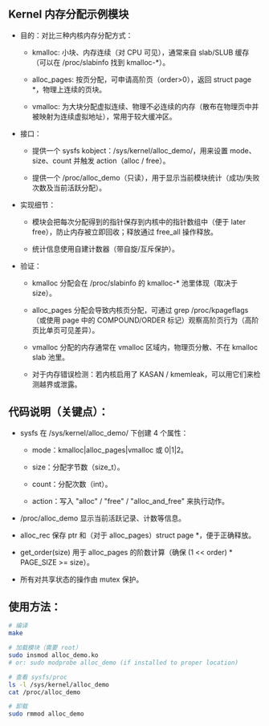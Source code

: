 ## Kernel 内存分配示例模块

- 目的：对比三种内核内存分配方式：

    - kmalloc: 小块、内存连续（对 CPU 可见），通常来自 slab/SLUB 缓存（可以在 /proc/slabinfo 找到 kmalloc-*）。

    - alloc_pages: 按页分配，可申请高阶页（order>0），返回 struct page *，物理上连续的页块。

    - vmalloc: 为大块分配虚拟连续、物理不必连续的内存（散布在物理页中并被映射为连续虚拟地址），常用于较大缓冲区。

- 接口：

    - 提供一个 sysfs kobject：/sys/kernel/alloc_demo/，用来设置 mode、size、count 并触发 action（alloc / free）。

    - 提供一个 /proc/alloc_demo（只读），用于显示当前模块统计（成功/失败次数及当前活跃分配）。

- 实现细节：

    - 模块会把每次分配得到的指针保存到内核中的指针数组中（便于 later free），防止内存被立即回收；释放通过 free_all 操作释放。

    - 统计信息使用自建计数器（带自旋/互斥保护）。

- 验证：

    - kmalloc 分配会在 /proc/slabinfo 的 kmalloc-* 池里体现（取决于 size）。

    - alloc_pages 分配会导致内核页分配，可通过 grep /proc/kpageflags（或使用 page 中的 COMPOUND/ORDER 标记）观察高阶页行为（高阶页比单页可见差异）。

    - vmalloc 分配的内存通常在 vmalloc 区域内，物理页分散、不在 kmalloc slab 池里。

    - 对于内存错误检测：若内核启用了 KASAN / kmemleak，可以用它们来检测越界或泄露。

## 代码说明（关键点）：

- sysfs 在 /sys/kernel/alloc_demo/ 下创建 4 个属性：

    - mode：kmalloc|alloc_pages|vmalloc 或 0|1|2。

    - size：分配字节数（size_t）。

    - count：分配次数（int）。

    - action：写入 "alloc" / "free" / "alloc_and_free" 来执行动作。

- /proc/alloc_demo 显示当前活跃记录、计数等信息。

- alloc_rec 保存 ptr 和（对于 alloc_pages）struct page *，便于正确释放。

- get_order(size) 用于 alloc_pages 的阶数计算（确保 (1 << order) * PAGE_SIZE >= size）。

- 所有对共享状态的操作由 mutex 保护。

## 使用方法：
```bash
# 编译
make

# 加载模块（需要 root）
sudo insmod alloc_demo.ko
# or: sudo modprobe alloc_demo (if installed to proper location)

# 查看 sysfs/proc
ls -l /sys/kernel/alloc_demo
cat /proc/alloc_demo

# 卸载
sudo rmmod alloc_demo
```